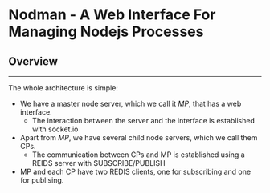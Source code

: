# Nodman - A Web Interface For Managing Nodejs Processes 
## Overview
----
The whole architecture is simple:
* We have a master node server, which we call it *MP*, that has a web interface.
    * The interaction between the server and the interface is established with socket.io
* Apart from *MP*, we have several child node servers, which we call them CPs.
    * The communication between CPs and MP is established using a REIDS server with SUBSCRIBE/PUBLISH
* MP and each CP have two REDIS clients, one for subscribing and one for publising.


